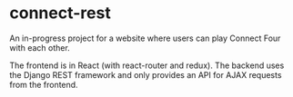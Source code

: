 # connect-rest

An in-progress project for a website where users can play Connect Four with each other. 

The frontend is in React (with react-router and redux). The backend uses the Django REST framework and only provides an API for AJAX requests from the frontend.
